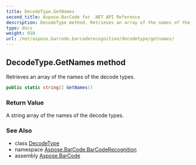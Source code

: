 ```yaml
---
title: DecodeType.GetNames
second_title: Aspose.BarCode for .NET API Reference
description: DecodeType method. Retrieves an array of the names of the decode types
type: docs
weight: 910
url: /net/aspose.barcode.barcoderecognition/decodetype/getnames/
---
```

## DecodeType.GetNames method

Retrieves an array of the names of the decode types.

```csharp
public static string[] GetNames()
```

### Return Value

A string array of the names of the decode types.

### See Also

* class [DecodeType](../)
* namespace [Aspose.BarCode.BarCodeRecognition](../../../aspose.barcode.barcoderecognition/)
* assembly [Aspose.BarCode](../../../)


